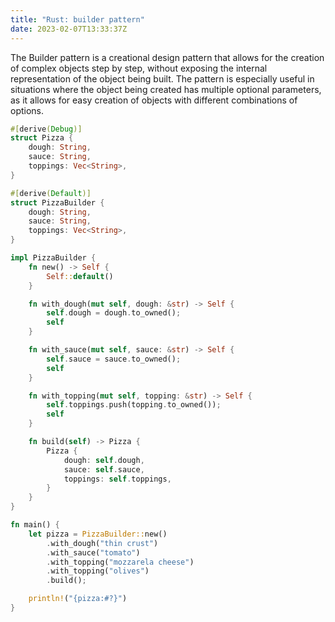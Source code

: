 ```yaml
---
title: "Rust: builder pattern"
date: 2023-02-07T13:33:37Z
---
```

The Builder pattern is a creational design pattern that allows for the creation of
complex objects step by step, without exposing the internal representation of the object
being built. The pattern is especially useful in situations where the object being
created has multiple optional parameters, as it allows for easy creation of objects with
different combinations of options.

```rust
#[derive(Debug)]
struct Pizza {
    dough: String,
    sauce: String,
    toppings: Vec<String>,
}

#[derive(Default)]
struct PizzaBuilder {
    dough: String,
    sauce: String,
    toppings: Vec<String>,
}

impl PizzaBuilder {
    fn new() -> Self {
        Self::default()
    }

    fn with_dough(mut self, dough: &str) -> Self {
        self.dough = dough.to_owned();
        self
    }

    fn with_sauce(mut self, sauce: &str) -> Self {
        self.sauce = sauce.to_owned();
        self
    }

    fn with_topping(mut self, topping: &str) -> Self {
        self.toppings.push(topping.to_owned());
        self
    }

    fn build(self) -> Pizza {
        Pizza {
            dough: self.dough,
            sauce: self.sauce,
            toppings: self.toppings,
        }
    }
}

fn main() {
    let pizza = PizzaBuilder::new()
        .with_dough("thin crust")
        .with_sauce("tomato")
        .with_topping("mozzarela cheese")
        .with_topping("olives")
        .build();

    println!("{pizza:#?}")
}
```
